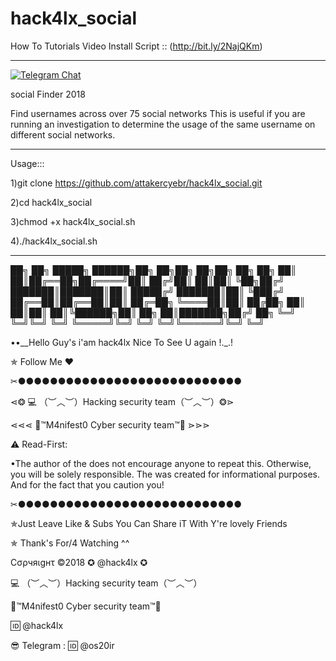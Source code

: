 # hack4lx_social

How To Tutorials Video Install Script :: (http://bit.ly/2NajQKm)

******************************************************************

[![Telegram Chat](https://img.shields.io/badge/chat%20on-Telegram-blue.svg)](https://t.me/hack4lx)


social Finder  2018

Find usernames across over 75 social networks This is useful if you are running an investigation to determine the usage of the same username on different social networks.

***********************************************************************

Usage:::

1)git clone https://github.com/attakercyebr/hack4lx_social.git

2)cd hack4lx_social

3)chmod +x hack4lx_social.sh

4)./hack4lx_social.sh

**************************************************************************

██╗  ██╗ █████╗  ██████╗██╗  ██╗██╗  ██╗██╗     ██╗  ██╗
██║  ██║██╔══██╗██╔════╝██║ ██╔╝██║  ██║██║     ╚██╗██╔╝
███████║███████║██║     █████╔╝ ███████║██║      ╚███╔╝ 
██╔══██║██╔══██║██║     ██╔═██╗ ╚════██║██║      ██╔██╗ 
██║  ██║██║  ██║╚██████╗██║  ██╗     ██║███████╗██╔╝ ██╗
╚═╝  ╚═╝╚═╝  ╚═╝ ╚═════╝╚═╝  ╚═╝     ╚═╝╚══════╝╚═╝  ╚═╝
                                                        

••__Hello Guy's i'am hack4lx Nice To See U again !._.!

✯ Follow Me ♥

✂●●●●●●●●●●●●●●●●●●●●●●●●●●●●

⋖❂ 💻 （︶︿︶）Hacking security team（︶︿︶）❂⋗

⋖⋖⋖ 💢™M4nifest0 Cyber security team™💢 ⋗⋗⋗

⚠️ Read-First:

•The author of the does not encourage anyone to repeat this. Otherwise, you will be solely responsible. The was created for informational purposes. And for the fact that you caution you!

✂●●●●●●●●●●●●●●●●●●●●●●●●●●●●

✯Just Leave Like & Subs You Can Share iT With Y're lovely Friends

✯ Thank's For/4 Watching ^^

Cσρчяιgнτ ©2018 ✪ @hack4lx ✪

💻 （︶︿︶）Hacking security team（︶︿︶）

💢™M4nifest0 Cyber security team™💢

🆔 @hack4lx

😎 Telegram : 🆔 @os20ir

